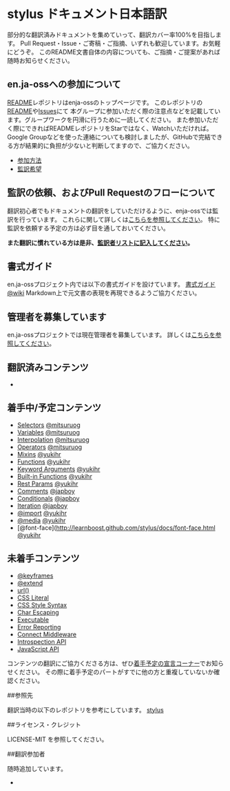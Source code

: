# stylus ドキュメント日本語訳

部分的な翻訳済みドキュメントを集めていって、翻訳カバー率100%を目指します。 Pull Request・Issue・ご寄稿・ご指摘、いずれも歓迎しています。お気軽にどうぞ。 このREADME文書自体の内容についても、ご指摘・ご提案があれば随時お知らせください。

## en.ja-ossへの参加について

[README](https://github.com/enja-oss/README)レポジトリはenja-ossのトップページです。
このレポジトリの[README](https://github.com/enja-oss/README/blob/master/readme.md)や[Issues](https://github.com/enja-oss/README/issues)にて
本グループに参加いただく際の注意点などを記載しています。グループワークを円滑に行うために一読してください。
また参加いただく際にできればREADMEレポジトリをStarではなく、Watchいただければ。
Google Groupなどを使った連絡についても検討しましたが、GitHubで完結できる方が結果的に負担が少ないと判断してますので、ご協力ください。

- [参加方法](https://github.com/enja-oss/README/blob/master/readme.md#%E5%8F%82%E5%8A%A0%E6%96%B9%E6%B3%95)
- [監訳希望](https://github.com/enja-oss/README/blob/master/readme.md#%E7%9B%A3%E8%A8%B3%E5%B8%8C%E6%9C%9B)

## 監訳の依頼、およびPull Requestのフローについて

翻訳初心者でもドキュメントの翻訳をしていただけるように、enja-ossでは監訳を行っています。
これらに関して詳しくは[こちらを参照してください](https://github.com/enja-oss/README/wiki/Review-and-Pull-Request-Flow)。
特に監訳を依頼する予定の方は必ず目を通しておいてください。

**また翻訳に慣れている方は是非、[監訳者リストに記入してください](https://github.com/enja-oss/README/issues/5)。**

## 書式ガイド

en.ja-ossプロジェクト内では以下の書式ガイドを設けています。
[書式ガイド@wiki](https://github.com/enja-oss/README/wiki/markdown-in-japanese)
Markdown上で元文書の表現を再現できるようご協力ください。

## 管理者を募集しています

en.ja-ossプロジェクトでは現在管理者を募集しています。
詳しくは[こちらを参照してください](https://github.com/enja-oss/README/issues/12)。

## 翻訳済みコンテンツ

-

## 着手中/予定コンテンツ

- [Selectors](http://learnboost.github.com/stylus/docs/selectors.html) [@mitsuruog](https://github.com/mitsuruog)
- [Variables](http://learnboost.github.com/stylus/docs/variables.html) [@mitsuruog](https://github.com/mitsuruog)
- [Interpolation](http://learnboost.github.com/stylus/docs/interpolation.html) [@mitsuruog](https://github.com/mitsuruog)
- [Operators](http://learnboost.github.com/stylus/docs/operators.html) [@mitsuruog](https://github.com/mitsuruog)
- [Mixins](http://learnboost.github.com/stylus/docs/mixins.html) [@yukihr](https://github.com/yukihr)
- [Functions](http://learnboost.github.com/stylus/docs/functions.html) [@yukihr](https://github.com/yukihr)
- [Keyword Arguments](http://learnboost.github.com/stylus/docs/kwargs.html) [@yukihr](https://github.com/yukihr)
- [Built-in Functions](http://learnboost.github.com/stylus/docs/bifs.html) [@yukihr](https://github.com/yukihr)
- [Rest Params](http://learnboost.github.com/stylus/docs/vargs.html) [@yukihr](https://github.com/yukihr)
- [Comments](http://learnboost.github.com/stylus/docs/comments.html) [@japboy](https://github.com/japboy)
- [Conditionals](http://learnboost.github.com/stylus/docs/conditionals.html) [@japboy](https://github.com/japboy)
- [Iteration](http://learnboost.github.com/stylus/docs/iteration.html) [@japboy](https://github.com/japboy)
- [@import](http://learnboost.github.com/stylus/docs/import.html) [@yukihr](https://github.com/yukihr)
- [@media](http://learnboost.github.com/stylus/docs/media.html) [@yukihr](https://github.com/yukihr)
- [@font-face](http://learnboost.github.com/stylus/docs/font-face.html [@yukihr](https://github.com/yukihr)

## 未着手コンテンツ

- [@keyframes](http://learnboost.github.com/stylus/docs/keyframes.html)
- [@extend](http://learnboost.github.com/stylus/docs/extend.html)
- [url()](http://learnboost.github.com/stylus/docs/functions.url.html)
- [CSS Literal](http://learnboost.github.com/stylus/docs/literal.html)
- [CSS Style Syntax](http://learnboost.github.com/stylus/docs/css-style.html)
- [Char Escaping](http://learnboost.github.com/stylus/docs/escape.html)
- [Executable](http://learnboost.github.com/stylus/docs/executable.html)
- [Error Reporting](http://learnboost.github.com/stylus/docs/error-reporting.html)
- [Connect Middleware](http://learnboost.github.com/stylus/docs/middleware.html)
- [Introspection API](http://learnboost.github.com/stylus/docs/introspection.html)
- [JavaScript API](http://learnboost.github.com/stylus/docs/js.html)


コンテンツの翻訳にご協力くださる方は、ぜひ[着手予定の宣言コーナー](https://github.com/enja-oss/stylus/issues/1)でお知らせください。
その際に着手予定のパートがすでに他の方と重複していないか確認ください。

##参照先

翻訳当時の以下のレポジトリを参考にしています。
[stylus](https://github.com/learnboost/stylus)

##ライセンス・クレジット

LICENSE-MIT を参照してください。

##翻訳参加者

随時追加しています。

-



